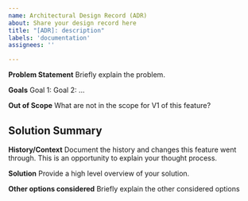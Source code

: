 ```yaml
---
name: Architectural Design Record (ADR)
about: Share your design record here
title: "[ADR]: description"
labels: 'documentation'
assignees: ''

---
```


**Problem Statement**
Briefly explain the problem.

**Goals**
Goal 1:
Goal 2:
...

**Out of Scope**
What are not in the scope for V1 of this feature?

## Solution Summary

**History/Context**
Document the history and changes this feature went through. This is an opportunity to explain your thought process.

**Solution**
Provide a high level overview of your solution.

**Other options considered**
Briefly explain the other considered options
